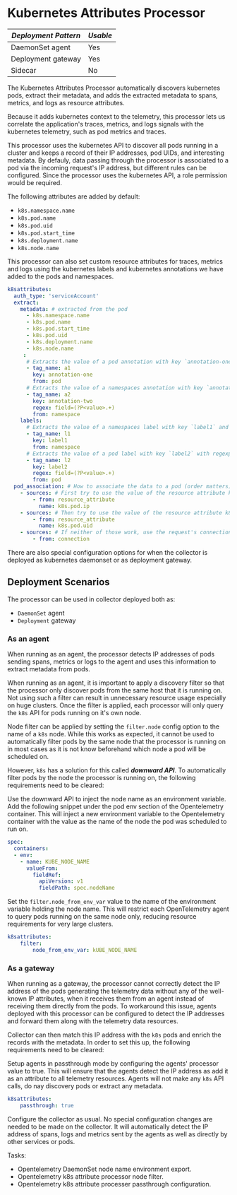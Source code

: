 # Kubernetes Attributes Processor

|***Deployment Pattern***|***Usable***|
|---|---|
|DaemonSet agent|Yes|
|Deployment gateway|Yes|
|Sidecar|No|

The Kubernetes Attributes Processor automatically discovers kubernetes pods,
extract their metadata, and adds the extracted metadata to spans, metrics, and
logs as resource attributes.

Because it adds kubernetes context to the telemetry, this processor lets us
correlate the application's traces, metrics, and logs signals with the
kubernetes telemetry, such as pod metrics and traces.

This processor uses the kubernetes API to discover all pods running in a cluster
and keeps a record of their IP addresses, pod UIDs, and interesting metadata. By
defauly, data passing through the processor is associated to a pod via the
incoming request's IP address, but different rules can be configured. Since the
processor uses the kubernetes API, a role permission would be required.

The following attributes are added by default:
- `k8s.namespace.name`
- `k8s.pod.name`
- `k8s.pod.uid`
- `k8s.pod.start_time`
- `k8s.deployment.name`
- `k8s.node.name`

This processor can also set custom resource attributes for traces, metrics and
logs using the kubernetes labels and kubernetes annotations we have added to the
pods and namespaces.

```yaml
k8sattributes:
  auth_type: 'serviceAccount'
  extract:
    metadata: # extracted from the pod
      - k8s.namespace.name
      - k8s.pod.name
      - k8s.pod.start_time
      - k8s.pod.uid
      - k8s.deployment.name
      - k8s.node.name
     :
      # Extracts the value of a pod annotation with key `annotation-one` and inserts it as a resource attribute with key `a1`
      - tag_name: a1
        key: annotation-one
        from: pod
      # Extracts the value of a namespaces annotation with key `annotation-two` with regexp and inserts it as a resource  with key `a2`
      - tag_name: a2
        key: annotation-two
        regex: field=(?P<value>.+)
        from: namespace
    labels:
      # Extracts the value of a namespaces label with key `label1` and inserts it as a resource attribute with key `l1`
      - tag_name: l1
        key: label1
        from: namespace
      # Extracts the value of a pod label with key `label2` with regexp and inserts it as a resource attribute with key `l2`
      - tag_name: l2
        key: label2
        regex: field=(?P<value>.+)
        from: pod
  pod_association: # How to associate the data to a pod (order matters)
    - sources: # First try to use the value of the resource attribute k8s.pod.ip
        - from: resource_attribute
          name: k8s.pod.ip
    - sources: # Then try to use the value of the resource attribute k8s.pod.uid
        - from: resource_attribute
          name: k8s.pod.uid
    - sources: # If neither of those work, use the request's connection to get the pod IP.
        - from: connection
```

There are also special configuration options for when the collector is deployed
as kubernetes daemonset or as deployment gateway.

## Deployment Scenarios

The processor can be used in collector deployed both as:
- `DaemonSet` agent
- `Deployment` gateway

### As an agent

When running as an agent, the processor detects IP addresses of pods sending
spans, metrics or logs to the agent and uses this information to extract
metadata from pods.

When running as an agent, it is important to apply a discovery filter so that
the processor only discover pods from the same host that it is running on. Not
using such a filter can result in unnecessary resource usage especially on huge
clusters. Once the filter is applied, each processor will only query the
`k8s` API for pods running on it's own node.

Node filter can be applied by setting the `filter.node` config option to the
name of a `k8s` node. While this works as expected, it cannot be used to
automatically filter pods by the same node that the processor is running on in
most cases as it is not know beforehand which node a pod will be scheduled on.

However, `k8s` has a solution for this called ***downward API***. To
automatically filter pods by the node the processor is running on, the following
requirements need to be cleared:

Use the downward API to inject the node name as an environment variable. Add the
following snippet under the pod env section of the Opentelemetry container. This
will inject a new environment variable to the Opentelemetry container with the
value as the name of the node the pod was scheduled to run on.

```yaml
spec:
  containers:
  - env:
    - name: KUBE_NODE_NAME
      valueFrom:
        fieldRef:
          apiVersion: v1
          fieldPath: spec.nodeName
```

Set the `filter.node_from_env_var` value to the name of the environment variable
holding the node name. This will restrict each OpenTelemetry agent to query pods
running on the same node only, reducing resource requirements for very large
clusters.

```yaml
k8sattributes:
    filter:
        node_from_env_var: kUBE_NODE_NAME
```

### As a gateway

When running as a gateway, the processor cannot correctly detect the IP address
of the pods generating the telemetry data without any of the well-known IP
attributes, when it receives them from an agent instead of receiving them
directly from the pods. To workaround this issue, agents deployed with this
processor can be configured to detect the IP addresses and forward them along
with the telemetry data resources.

Collector can then match this IP address with the `k8s` pods and enrich the
records with the metadata. In order to set this up, the following requirements
need to be cleared:

Setup agents in passthrough mode by configuring the agents' processor value to
true. This will ensure that the agents detect the IP address as add it as an
attribute to all telemetry resources. Agents will not make any `k8s` API calls,
do nay discovery pods or extract any metadata.

```yaml
k8sattributes:
    passthrough: true
```

Configure the collector as usual. No special configuration changes are needed to
be made on the collector. It will automatically detect the IP address of spans,
logs and metrics sent by the agents as well as directly by other services or
pods.

Tasks:
- Opentelemetry DaemonSet node name environment export.
- Opentelemetry k8s attribute processor node filter.
- Opentelemetry k8s attribute processer passthrough configuration.

